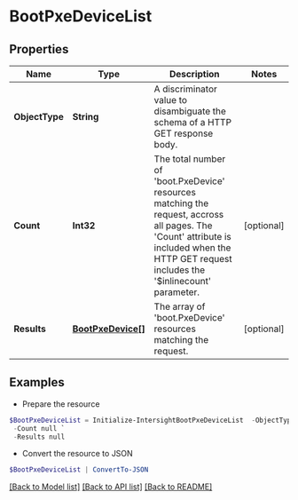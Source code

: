 # BootPxeDeviceList
## Properties

Name | Type | Description | Notes
------------ | ------------- | ------------- | -------------
**ObjectType** | **String** | A discriminator value to disambiguate the schema of a HTTP GET response body. | 
**Count** | **Int32** | The total number of &#39;boot.PxeDevice&#39; resources matching the request, accross all pages. The &#39;Count&#39; attribute is included when the HTTP GET request includes the &#39;$inlinecount&#39; parameter. | [optional] 
**Results** | [**BootPxeDevice[]**](BootPxeDevice.md) | The array of &#39;boot.PxeDevice&#39; resources matching the request. | [optional] 

## Examples

- Prepare the resource
```powershell
$BootPxeDeviceList = Initialize-IntersightBootPxeDeviceList  -ObjectType null `
 -Count null `
 -Results null
```

- Convert the resource to JSON
```powershell
$BootPxeDeviceList | ConvertTo-JSON
```

[[Back to Model list]](../README.md#documentation-for-models) [[Back to API list]](../README.md#documentation-for-api-endpoints) [[Back to README]](../README.md)

